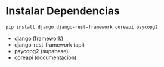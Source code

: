 # Instalar Dependencias

```bash
pip install django django-rest-framework coreapi psycopg2
```

- django (framework)
- django-rest-framework (api)
- psycopg2 (supabase)
- coreapi (documentacion)
